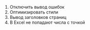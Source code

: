 1. Отключить вывод ошибок
2. Оптимизировать стили
3. Вывод заголовков страниц
4. В Excel не попадают числа с точкой